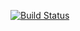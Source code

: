 [![Build Status](https://cloud.drone.io/api/badges/sh33pz0r/alpine-base-image/status.svg)](https://cloud.drone.io/sh33pz0r/alpine-base-image)
